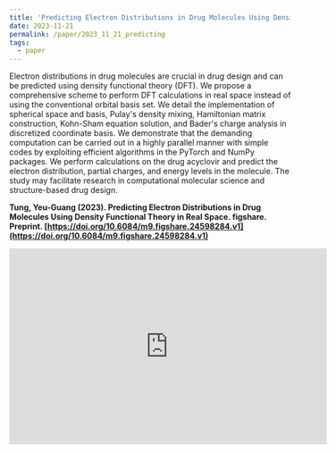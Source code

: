 ```yaml
---
title: 'Predicting Electron Distributions in Drug Molecules Using Density Functional Theory in Real Space'
date: 2023-11-21
permalink: /paper/2023_11_21_predicting
tags:
  - paper
---
```


Electron distributions in drug molecules are crucial in drug design and can be predicted using density functional theory (DFT). We propose a comprehensive scheme to perform DFT calculations in real space instead of using the conventional orbital basis set. We detail the implementation of spherical space and basis, Pulay's density mixing, Hamiltonian matrix construction, Kohn-Sham equation solution, and Bader's charge analysis in discretized coordinate basis. We demonstrate that the demanding computation can be carried out in a highly parallel manner with simple codes by exploiting efficient algorithms in the PyTorch and NumPy packages. We perform calculations on the drug acyclovir and predict the electron distribution, partial charges, and energy levels in the molecule. The study may facilitate research in computational molecular science and structure-based drug design.

**Tung, Yeu-Guang (2023). Predicting Electron Distributions in Drug Molecules Using Density Functional Theory in Real Space. figshare. Preprint. [https://doi.org/10.6084/m9.figshare.24598284.v1](https://doi.org/10.6084/m9.figshare.24598284.v1)**

<iframe src="https://widgets.figshare.com/articles/24598284/embed?show_title=1" width="568" height="351" allowfullscreen frameborder="0">
